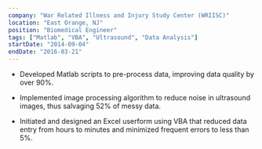 ```yaml
---
company: "War Related Illness and Injury Study Center (WRIISC)"
location: "East Orange, NJ"
position: "Biomedical Engineer"
tags: ["Matlab", "VBA", "Ultrasound", "Data Analysis"]
startDate: "2014-09-04"
endDate: "2016-03-21"
---
```


- Developed Matlab scripts to pre-process data, improving data quality by over 90%.</p>

* Implemented image processing algorithm to reduce noise in ultrasound images, thus salvaging 52% of messy data.</p>

* Initiated and designed an Excel userform using VBA that reduced data entry from hours to minutes and minimized frequent errors to less than 5%.</p>